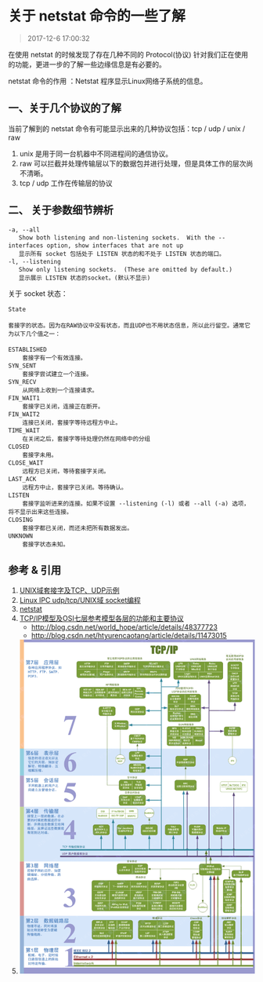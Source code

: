 # 关于 netstat 命令的一些了解
>2017-12-6 17:00:32

在使用 netstat 的时候发现了存在几种不同的 Protocol(协议) 针对我们正在使用的功能，更进一步的了解一些边缘信息是有必要的。

netstat 命令的作用 ：Netstat 程序显示Linux网络子系统的信息。

## 一、关于几个协议的了解
当前了解到的 netstat 命令有可能显示出来的几种协议包括：tcp / udp / unix / raw

1. unix 是用于同一台机器中不同进程间的通信协议。
2. raw 可以拦截并处理传输层以下的数据包并进行处理，但是具体工作的层次尚不清晰。
3. tcp / udp 工作在传输层的协议

## 二、 关于参数细节辨析
```
-a, --all
   Show both listening and non-listening sockets.  With the --interfaces option, show interfaces that are not up
   显示所有 socket 包括处于 LISTEN 状态的和不处于 LISTEN 状态的端口。
-l, --listening
   Show only listening sockets.  (These are omitted by default.)
   显示展示 LISTEN 状态的socket。(默认不显示)
```
关于 socket 状态：
```
State

套接字的状态。因为在RAW协议中没有状态，而且UDP也不用状态信息，所以此行留空。通常它为以下几个值之一：

ESTABLISHED
    套接字有一个有效连接。
SYN_SENT
    套接字尝试建立一个连接。
SYN_RECV
    从网络上收到一个连接请求。
FIN_WAIT1
    套接字已关闭，连接正在断开。
FIN_WAIT2
    连接已关闭，套接字等待远程方中止。
TIME_WAIT
    在关闭之后，套接字等待处理仍然在网络中的分组
CLOSED
    套接字未用。
CLOSE_WAIT
    远程方已关闭，等待套接字关闭。
LAST_ACK
    远程方中止，套接字已关闭。等待确认。
LISTEN
    套接字监听进来的连接。如果不设置 --listening (-l) 或者 --all (-a) 选项，将不显示出来这些连接。
CLOSING
    套接字都已关闭，而还未把所有数据发出。
UNKNOWN
    套接字状态未知。
```








## 参考 & 引用
1. [UNIX域套接字及TCP、UDP示例](http://blog.csdn.net/bytxl/article/details/47861469)
2. [Linux IPC udp/tcp/UNIX域 socket编程](http://www.linuxidc.com/Linux/2016-11/136759.htm)
3. [netstat](http://linux.51yip.com/search/netstat)
4. [TCP/IP模型及OSI七层参考模型各层的功能和主要协议](https://www.cnblogs.com/z-sm/p/7501549.html)
    - http://blog.csdn.net/world_hope/article/details/48377723
    - http://blog.csdn.net/htyurencaotang/article/details/11473015
5. ![OSI 七层架构.gif](Image/OSI七层架构.gif)
